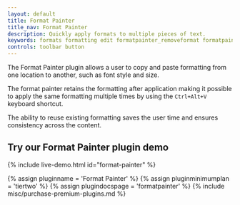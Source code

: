 ```yaml
---
layout: default
title: Format Painter
title_nav: Format Painter
description: Quickly apply formats to multiple pieces of text.
keywords: formats formatting edit formatpainter_removeformat formatpainter_tableformats formatpainter_blacklisted_formats format painter configuration
controls: toolbar button
---
```


The Format Painter plugin allows a user to copy and paste formatting from one location to another, such as font style and size.

The format painter retains the formatting after application making it possible to apply the same formatting multiple times by using the `Ctrl+Alt+V` keyboard shortcut.

The ability to reuse existing formatting saves the user time and ensures consistency across the content.

## Try our Format Painter plugin demo

{% include live-demo.html id="format-painter" %}

{% assign pluginname = 'Format Painter' %}
{% assign pluginminimumplan = 'tiertwo' %}
{% assign plugindocspage = 'formatpainter' %}
{% include misc/purchase-premium-plugins.md %}
